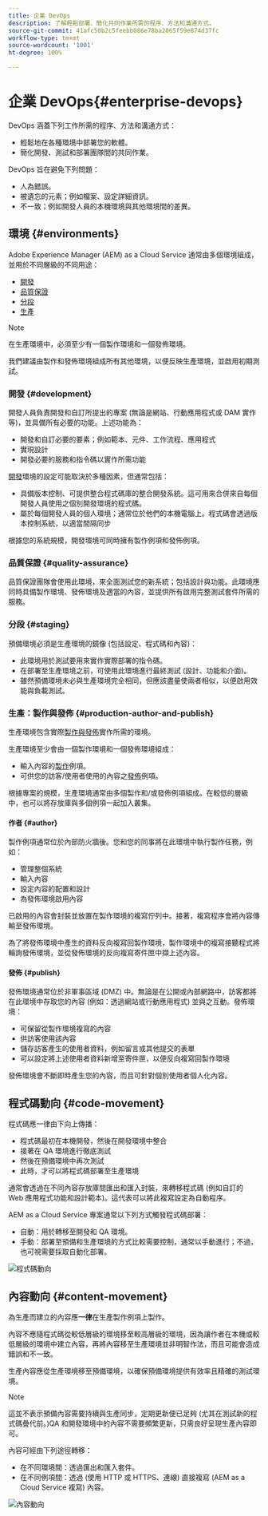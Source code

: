 ```yaml
---
title: 企業 DevOps
description: 了解輕鬆部署、簡化共同作業所需的程序、方法和溝通方式。
source-git-commit: 41afc50b2c5feebb086e78ba2065f59e874d37fc
workflow-type: tm+mt
source-wordcount: '1001'
ht-degree: 100%

---
```



# 企業 DevOps{#enterprise-devops}

DevOps 涵蓋下列工作所需的程序、方法和溝通方式：

* 輕鬆地在各種環境中部署您的軟體。
* 簡化開發、測試和部署團隊間的共同作業。

DevOps 旨在避免下列問題：

* 人為錯誤。
* 被遺忘的元素；例如檔案、設定詳細資訊。
* 不一致；例如開發人員的本機環境與其他環境間的差異。

## 環境 {#environments}

Adobe Experience Manager (AEM) as a Cloud Service 通常由多個環境組成，並用於不同層級的不同用途：

* [開發](#development)
* [品質保證](#quality-assurance)
* [分段](#staging)
* [生產](#production-author-and-publish)

>[!NOTE]
>
>在生產環境中，必須至少有一個製作環境和一個發佈環境。
>
>我們建議由製作和發佈環境組成所有其他環境，以便反映生產環境，並啟用初期測試。

### 開發 {#development}

開發人員負責開發和自訂所提出的專案 (無論是網站、行動應用程式或 DAM 實作等)，並具備所有必要的功能。上述功能為：

* 開發和自訂必要的要素；例如範本、元件、工作流程、應用程式
* 實現設計
* 開發必要的服務和指令碼以實作所需功能

[開發](/help/implementing/developing/introduction/development-guidelines.md)環境的設定可能取決於多種因素，但通常包括：

* 具備版本控制、可提供整合程式碼庫的整合開發系統。這可用來合併來自每個開發人員使用之個別開發環境的程式碼。
* 屬於每個開發人員的個人環境；通常位於他們的本機電腦上。程式碼會透過版本控制系統，以適當間隔同步

根據您的系統規模，開發環境可同時擁有製作例項和發佈例項。

### 品質保證 {#quality-assurance}

品質保證團隊會使用此環境，來全面測試您的新系統；包括設計與功能。此環境應同時具備製作環境、發佈環境及適當的內容，並提供所有啟用完整測試套件所需的服務。

### 分段 {#staging}

預備環境必須是生產環境的鏡像 (包括設定、程式碼和內容)：

* 此環境用於測試要用來實作實際部署的指令碼。
* 在部署至生產環境之前，可使用此環境進行最終測試 (設計、功能和介面)。
* 雖然預備環境未必與生產環境完全相同，但應該盡量使兩者相似，以便啟用效能與負載測試。

### 生產：製作與發佈 {#production-author-and-publish}

生產環境包含實際[製作與發佈](/help/sites-cloud/authoring/getting-started/concepts.md)實作所需的環境。

生產環境至少會由一個製作環境和一個發佈環境組成：

* 輸入內容的[製作](#author)例項。
* 可供您的訪客/使用者使用的內容之[發佈](#publish)例項。

根據專案的規模，生產環境通常由多個製作和/或發佈例項組成。在較低的層級中，也可以將存放庫與多個例項一起加入叢集。

#### 作者 {#author}

製作例項通常位於內部防火牆後。您和您的同事將在此環境中執行製作任務，例如：

* 管理整個系統
* 輸入內容
* 設定內容的配置和設計
* 為發佈環境啟用內容

已啟用的內容會封裝並放置在製作環境的複寫佇列中。接著，複寫程序會將內容傳輸至發佈環境。

為了將發佈環境中產生的資料反向複寫回製作環境，製作環境中的複寫接聽程式將輪詢發佈環境，並從發佈環境的反向複寫寄件匣中擷上述內容。

#### 發佈 {#publish}

發佈環境通常位於非軍事區域 (DMZ) 中。無論是在公開或內部網路中，訪客都將在此環境中存取您的內容 (例如：透過網站或行動應用程式) 並與之互動。發佈環境：

* 可保留從製作環境複寫的內容
* 供訪客使用該內容
* 儲存訪客產生的使用者資料，例如留言或其他提交的表單
* 可以設定將上述使用者資料新增至寄件匣，以便反向複寫回製作環境

發佈環境會不斷即時產生您的內容，而且可針對個別使用者個人化內容。

## 程式碼動向 {#code-movement}

程式碼應一律由下向上傳播：

* 程式碼最初在本機開發，然後在開發環境中整合
* 接著在 QA 環境進行徹底測試
* 然後在預備環境中再次測試
* 此時，才可以將程式碼部署至生產環境

通常會透過在不同內容存放庫間匯出和匯入封裝，來轉移程式碼 (例如自訂的 Web 應用程式功能和設計範本)。這代表可以將此複寫設定為自動程序。

AEM as a Cloud Service 專案通常以下列方式觸發程式碼部署：

* 自動：用於轉移至開發和 QA 環境。
* 手動：部署至預備和生產環境的方式比較需要控制，通常以手動進行；不過，也可視需要採取自動化部署。

![程式碼動向](assets/code-movement.png)

## 內容動向 {#content-movement}

為生產而建立的內容應&#x200B;**一律**&#x200B;在生產製作例項上製作。

內容不應隨程式碼從較低層級的環境移至較高層級的環境，因為讓作者在本機或較低層級的環境中建立內容，再將內容移至生產環境並非明智作法，而且可能會造成錯誤和不一致。

生產內容應從生產環境移至預備環境，以確保預備環境提供有效率且精確的測試環境。

>[!NOTE]
>
>這並不表示預備內容需要持續與生產同步，定期更新便已足夠 (尤其在測試新的程式碼疊代前。)QA 和開發環境中的內容不需要頻繁更新，只需良好呈現生產內容即可。

內容可經由下列途徑轉移：

* 在不同環境間：透過匯出和匯入套件。
* 在不同例項間：透過 (使用 HTTP 或 HTTPS、連線) 直接複寫 (AEM as a Cloud Service 複寫) 內容。

![內容動向](assets/content-movement.png)